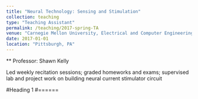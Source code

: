 ```yaml
---
title: "Neural Technology: Sensing and Stimulation"
collection: teaching
type: "Teaching Assistant"
permalink: /teaching/2017-spring-TA
venue: "Carnegie Mellon University, Electrical and Computer Engineering"
date: 2017-01-01
location: "Pittsburgh, PA"
---
```


** Professor: Shawn Kelly

Led weekly recitation sessions; graded homeworks and exams; supervised lab and project work on building neural current stimulator circuit

#Heading 1
#======
